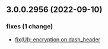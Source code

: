 ## 3.0.0.2956 (2022-09-10)

### fixes (1 change)

- [fix(UI): encryption on dash_header](QuickBox/development/v3-development@d8d48977b8b3f3a7c3aeb89d1780f8f48340a32d)
